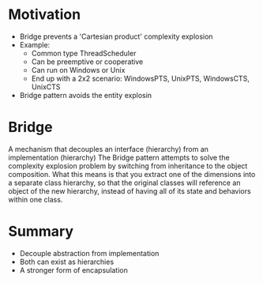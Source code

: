 # Motivation

- Bridge prevents a 'Cartesian product' complexity explosion
- Example:
  - Common type ThreadScheduler
  - Can be preemptive or cooperative
  - Can run on Windows or Unix
  - End up with a 2x2 scenario: WindowsPTS, UnixPTS, WindowsCTS, UnixCTS
- Bridge pattern avoids the entity explosin

# Bridge

A mechanism that decouples an interface (hierarchy) from an implementation (hierarchy)
The Bridge pattern attempts to solve the complexity explosion problem by switching from inheritance to the object composition. What this means is that you extract one of the dimensions into a separate class hierarchy, so that the original classes will reference an object of the new hierarchy, instead of having all of its state and behaviors within one class.

# Summary

- Decouple abstraction from implementation
- Both can exist as hierarchies
- A stronger form of encapsulation
